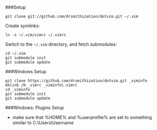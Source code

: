 ###Setup
```
git clone git://github.com/drsmithization/dotvim.git ~/.vim
```
Create symlinks:
```
ln -s ~/.vim/vimrc ~/.vimrc
```
Switch to the `~/.vim` directory, and fetch submodules:
```
cd ~/.vim
git submodule init
git submodule update
```
###Windows Setup
```
git clone https://github.com/drsmithization/dotvim.git _viminfo
mklink /H _vimrc _viminfo\.vimrc
cd _viminfo
git submodule init
git submodule update
```

###Windows: Plugins Setup
* make sure that %HOME% and %userprofile% are set to something similar to C:\Users\Username
